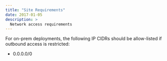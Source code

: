 ```yaml
---
title: "Site Requirements"
date: 2017-01-05
description: >
  Network access requirements
---
```


For on-prem deployments, the following IP CIDRs should be allow-listed if outbound access is restricted:

- 0.0.0.0/0
